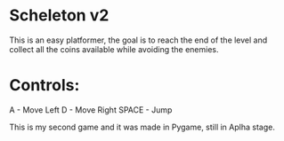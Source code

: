 # Scheleton v2

This is an easy platformer, the goal is to reach the end of the level and collect all the coins available while avoiding the enemies. 

# Controls:
A - Move Left
D - Move Right
SPACE - Jump

This is my second game and it was made in Pygame, still in Aplha stage.
